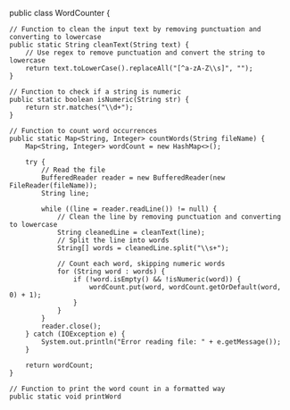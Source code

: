 public class WordCounter {

    // Function to clean the input text by removing punctuation and converting to lowercase
    public static String cleanText(String text) {
        // Use regex to remove punctuation and convert the string to lowercase
        return text.toLowerCase().replaceAll("[^a-zA-Z\\s]", "");
    }

    // Function to check if a string is numeric
    public static boolean isNumeric(String str) {
        return str.matches("\\d+");
    }

    // Function to count word occurrences
    public static Map<String, Integer> countWords(String fileName) {
        Map<String, Integer> wordCount = new HashMap<>();

        try {
            // Read the file
            BufferedReader reader = new BufferedReader(new FileReader(fileName));
            String line;

            while ((line = reader.readLine()) != null) {
                // Clean the line by removing punctuation and converting to lowercase
                String cleanedLine = cleanText(line);
                // Split the line into words
                String[] words = cleanedLine.split("\\s+");

                // Count each word, skipping numeric words
                for (String word : words) {
                    if (!word.isEmpty() && !isNumeric(word)) {
                        wordCount.put(word, wordCount.getOrDefault(word, 0) + 1);
                    }
                }
            }
            reader.close();
        } catch (IOException e) {
            System.out.println("Error reading file: " + e.getMessage());
        }

        return wordCount;
    }

    // Function to print the word count in a formatted way
    public static void printWord
